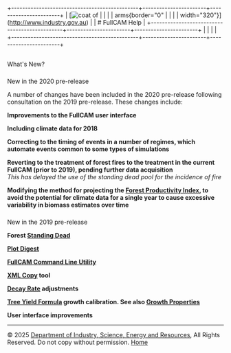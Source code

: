 +----------------------------------------------+-----------------------+-----------------------+
| [![coat of                                   |                       | [](index.htm)         |
| arms](imgs/DISER-inline_Mono.png){border="0" |                       |                       |
| width="320"}](http://www.industry.gov.au)    |                       | # FullCAM Help        |
+----------------------------------------------+-----------------------+-----------------------+
|                                              |                       |                       |
+----------------------------------------------+-----------------------+-----------------------+

## 

What\'s New?

### 

New in the 2020 pre-release

A number of changes have been included in the 2020 pre-release following
consultation on the 2019 pre-release. These changes include:

**Improvements to the FullCAM user interface**

**Including climate data for 2018**

**Correcting to the timing of events in a number of regimes, which
automate events common to some types of simulations**

**Reverting to the treatment of forest fires to the treatment in the
current FullCAM (prior to 2019), pending further data acquisition**\
*This has delayed the use of the standing dead pool for the incidence of
fire*

**Modifying the method for projecting the [Forest Productivity
Index](188_Forest%20Productivity%20Index.htm), to avoid the potential
for climate data for a single year to cause excessive variability in
biomass estimates over time**

### 

New in the 2019 pre-release

**Forest [Standing Dead](285_StandingDead.htm)**

**[Plot Digest](281_Plot%20Digest.htm)**

**[FullCAM Command Line
Utility](283_FullCAM%20Command%20Line%20Utility.htm)**

**[XML Copy](286_XML%20Copy.htm) tool**

**[Decay Rate](86_Decay%20Rate%20Window.htm) adjustments**

**[Tree Yield Formula](130_Tree%20Yield%20Formula.htm) growth
calibration. See also [Growth Properties](42_Growth%20Properties.htm)**

**User interface improvements**

------------------------------------------------------------------------

© 2025 [Department of Industry, Science, Energy and
Resources](http://www.industry.gov.au "Department of Industry, Science, Energy and Resources"),
All Rights Reserved. Do not copy without permission.
[Home](index.htm "help index")
